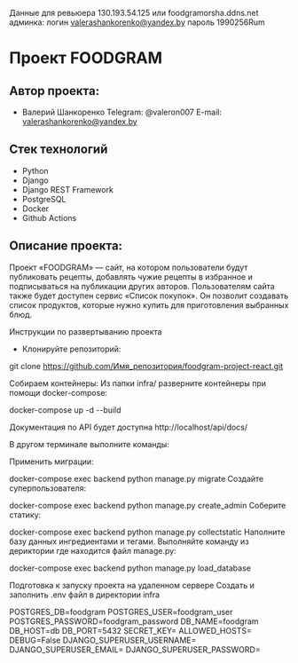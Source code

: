 Данные для ревьюера
130.193.54.125 или foodgramorsha.ddns.net
админка:
логин valerashankorenko@yandex.by
пароль 1990256Rum
# Проект FOODGRAM

## Автор проекта:
- Валерий Шанкоренко
Telegram: @valeron007
E-mail: valerashankorenko@yandex.by

## Стек технологий

- Python
- Django
- Django REST Framework
- PostgreSQL
- Docker
- Github Actions

## Описание проекта:
Проект «FOODGRAM» — сайт, на котором пользователи будут публиковать рецепты, добавлять чужие рецепты в избранное и подписываться на публикации других авторов. Пользователям сайта также будет доступен сервис «Список покупок». Он позволит создавать список продуктов, которые нужно купить для приготовления выбранных блюд.

Инструкции по развертыванию проекта
- Клонируйте репозиторий:

git clone https://github.com/Имя_репозитория/foodgram-project-react.git

Собираем контейнеры:
Из папки infra/ разверните контейнеры при помощи docker-compose:

docker-compose up -d --build

Документация по API будет доступна http://localhost/api/docs/ 

В другом терминале выполните команды:

Применить миграции:

docker-compose exec backend python manage.py migrate
Создайте суперпользователя:

docker-compose exec backend python manage.py create_admin
Соберите статику:

docker-compose exec backend python manage.py collectstatic
Наполните базу данных ингредиентами и тегами. Выполняйте команду из дериктории где находится файл manage.py:

docker-compose exec backend python manage.py load_database


Подготовка к запуску проекта на удаленном сервере
Cоздать и заполнить .env файл в директории infra

POSTGRES_DB=foodgram
POSTGRES_USER=foodgram_user
POSTGRES_PASSWORD=foodgram_password
DB_NAME=foodgram
DB_HOST=db
DB_PORT=5432
SECRET_KEY=
ALLOWED_HOSTS=
DEBUG=False
DJANGO_SUPERUSER_USERNAME=
DJANGO_SUPERUSER_EMAIL=
DJANGO_SUPERUSER_PASSWORD=
